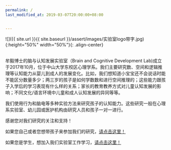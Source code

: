 ```yaml
---
permalink: /
last_modified_at: 2019-03-07T20:00:00+08:00


---
```

![]({{ site.url }}{{ site.baseurl }}/assert/images/实验室logo带字.jpg){:height="50%" width="50%"}{: .align-center}

<br>
牟毅博士的脑与认知发展实验室（Brain and Cognitive Development Lab)成立于2017年10月，位于中山大学东校区心理学系。我们主要研究数、空间和逻辑推理等认知能力从婴儿到成人的发展变化。比如，我们想知道小宝宝还不会说话时能不能区分数量多少；两三岁的孩子是如何学数数和进行空间推理的；这些能力跟孩子入学后的学习表现有什么样的关系；家长的教育教养方式对儿童认知发展的影响；不同文化/语言环境中儿童和成人认知发展的异同等等。

我们使用行为和脑电等多种实验方法来研究孩子的认知能力。这些研究一般在心理系实验室、幼儿园或医护机构由研究人员和孩子一对一进行。
     
感谢您对我们研究的关注和支持！

如果您自己或者您想带孩子来参加我们的研究，[请点击这里！](https://bcdlabsysu.github.io/bcdlabsysu/contact_us/)

如果您是学生，想加入我们实验室工作学习，[请点击这里！](https://bcdlabsysu.github.io/bcdlabsysu/contact_us/)
